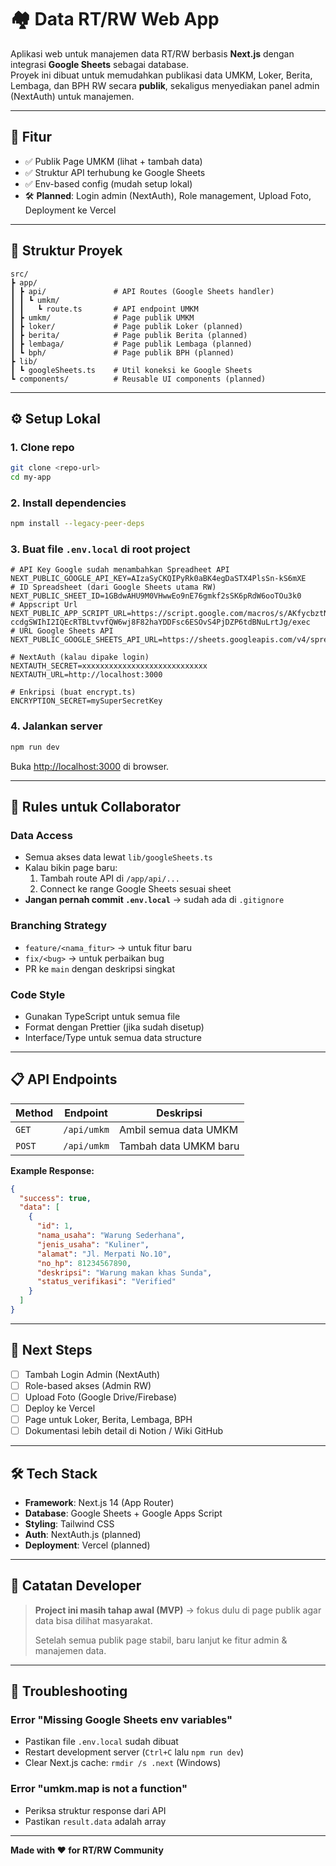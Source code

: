 # 🏘️ Data RT/RW Web App

Aplikasi web untuk manajemen data RT/RW berbasis **Next.js** dengan integrasi **Google Sheets** sebagai database.  
Proyek ini dibuat untuk memudahkan publikasi data UMKM, Loker, Berita, Lembaga, dan BPH RW secara **publik**, sekaligus menyediakan panel admin (NextAuth) untuk manajemen.

---

## 🚀 Fitur
- ✅ Publik Page UMKM (lihat + tambah data)
- ✅ Struktur API terhubung ke Google Sheets
- ✅ Env-based config (mudah setup lokal)
- 🛠️ **Planned**: Login admin (NextAuth), Role management, Upload Foto, Deployment ke Vercel

---

## 📂 Struktur Proyek
```
src/
┣ app/
┃ ┣ api/               # API Routes (Google Sheets handler)
┃ ┃ ┗ umkm/
┃ ┃   ┗ route.ts       # API endpoint UMKM
┃ ┣ umkm/              # Page publik UMKM
┃ ┣ loker/             # Page publik Loker (planned)
┃ ┣ berita/            # Page publik Berita (planned)
┃ ┣ lembaga/           # Page publik Lembaga (planned)
┃ ┗ bph/               # Page publik BPH (planned)
┣ lib/
┃ ┗ googleSheets.ts    # Util koneksi ke Google Sheets
┗ components/          # Reusable UI components (planned)
```

---

## ⚙️ Setup Lokal

### 1. **Clone repo**
```bash
git clone <repo-url>
cd my-app
```

### 2. **Install dependencies**
```bash
npm install --legacy-peer-deps
```

### 3. **Buat file `.env.local` di root project**
```env
# API Key Google sudah menambahkan Spreadheet API
NEXT_PUBLIC_GOOGLE_API_KEY=AIzaSyCKQIPyRk0aBK4egDaSTX4PlsSn-kS6mXE
# ID Spreadsheet (dari Google Sheets utama RW)
NEXT_PUBLIC_SHEET_ID=1GBdwAHU9M0VHwwEo9nE76gmkf2sSK6pRdW6ooTOu3k0
# Appscript Url
NEXT_PUBLIC_APP_SCRIPT_URL=https://script.google.com/macros/s/AKfycbztNeZ-ccdgSWIhI2IQEcRTBLtvvfQW6wj8F82haYDDFsc6ESOvS4PjDZP6tdBNuLrtJg/exec
# URL Google Sheets API
NEXT_PUBLIC_GOOGLE_SHEETS_API_URL=https://sheets.googleapis.com/v4/spreadsheets

# NextAuth (kalau dipake login)
NEXTAUTH_SECRET=xxxxxxxxxxxxxxxxxxxxxxxxxxxx
NEXTAUTH_URL=http://localhost:3000

# Enkripsi (buat encrypt.ts)
ENCRYPTION_SECRET=mySuperSecretKey
```

### 4. **Jalankan server**
```bash
npm run dev
```

Buka [http://localhost:3000](http://localhost:3000) di browser.

---

## 🤝 Rules untuk Collaborator

### **Data Access**
- Semua akses data lewat `lib/googleSheets.ts`
- Kalau bikin page baru:
  1. Tambah route API di `/app/api/...`
  2. Connect ke range Google Sheets sesuai sheet
- **Jangan pernah commit `.env.local`** → sudah ada di `.gitignore`

### **Branching Strategy**
- `feature/<nama_fitur>` → untuk fitur baru
- `fix/<bug>` → untuk perbaikan bug  
- PR ke `main` dengan deskripsi singkat

### **Code Style**
- Gunakan TypeScript untuk semua file
- Format dengan Prettier (jika sudah disetup)
- Interface/Type untuk semua data structure

---

## 📋 API Endpoints

| Method | Endpoint | Deskripsi |
|--------|----------|-----------|
| `GET` | `/api/umkm` | Ambil semua data UMKM |
| `POST` | `/api/umkm` | Tambah data UMKM baru |

**Example Response:**
```json
{
  "success": true,
  "data": [
    {
      "id": 1,
      "nama_usaha": "Warung Sederhana",
      "jenis_usaha": "Kuliner",
      "alamat": "Jl. Merpati No.10",
      "no_hp": 81234567890,
      "deskripsi": "Warung makan khas Sunda",
      "status_verifikasi": "Verified"
    }
  ]
}
```

---

## 📝 Next Steps

- [ ] Tambah Login Admin (NextAuth)
- [ ] Role-based akses (Admin RW)  
- [ ] Upload Foto (Google Drive/Firebase)
- [ ] Deploy ke Vercel
- [ ] Page untuk Loker, Berita, Lembaga, BPH
- [ ] Dokumentasi lebih detail di Notion / Wiki GitHub

---

## 🛠️ Tech Stack

- **Framework**: Next.js 14 (App Router)
- **Database**: Google Sheets + Google Apps Script
- **Styling**: Tailwind CSS
- **Auth**: NextAuth.js (planned)
- **Deployment**: Vercel (planned)

---

## 📌 Catatan Developer

> **Project ini masih tahap awal (MVP)** → fokus dulu di page publik agar data bisa dilihat masyarakat.
> 
> Setelah semua publik page stabil, baru lanjut ke fitur admin & manajemen data.

---

## 🐛 Troubleshooting

### Error "Missing Google Sheets env variables"
- Pastikan file `.env.local` sudah dibuat
- Restart development server (`Ctrl+C` lalu `npm run dev`)
- Clear Next.js cache: `rmdir /s .next` (Windows)

### Error "umkm.map is not a function"  
- Periksa struktur response dari API
- Pastikan `result.data` adalah array

---

**Made with ❤️ for RT/RW Community**